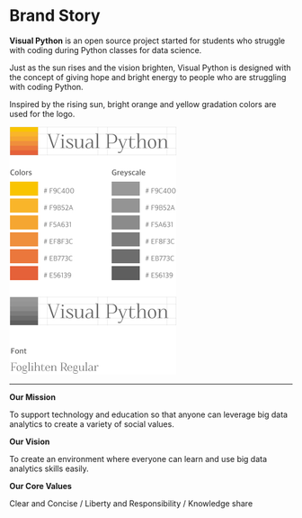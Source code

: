# Brand Story

**Visual Python** is an open source project started for students who struggle with coding during Python classes for data science.

Just as the sun rises and the vision brighten, Visual Python is designed with the concept of giving hope and bright energy to people who are struggling with coding Python.

Inspired by the rising sun, bright orange and yellow gradation colors are used for the logo.



![](<../.gitbook/assets/Group 978.png>)

****

**Our Mission**

To support technology and education so that anyone can leverage big data analytics to create a variety of social values.

**Our Vision**

To create an environment where everyone can learn and use big data analytics skills easily.

**Our Core Values**

Clear and Concise / Liberty and Responsibility / Knowledge share




